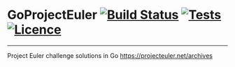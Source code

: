 # GoProjectEuler [![Build Status](https://dev.azure.com/willstephen0010/GoProjectEuler/_apis/build/status/WillStephen.GoProjectEuler?branchName=master)](https://dev.azure.com/willstephen0010/GoProjectEuler/_build/latest?definitionId=11?branchName=master) [![Tests](https://img.shields.io/azure-devops/tests/willstephen0010/GoProjectEuler/11.svg?compact_message)](https://dev.azure.com/willstephen0010/GoProjectEuler/_build?definitionId=11) [![Licence](https://img.shields.io/badge/Licence-MIT-brightgreen.svg)](https://github.com/WillStephen/GoProjectEuler/blob/master/LICENSE)
---
Project Euler challenge solutions in Go
https://projecteuler.net/archives